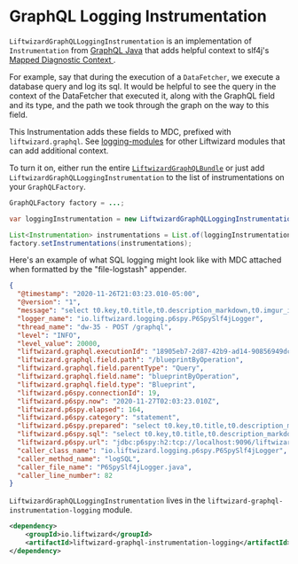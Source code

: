 # GraphQL Logging Instrumentation

`LiftwizardGraphQLLoggingInstrumentation` is an implementation of `Instrumentation` from [GraphQL Java](https://www.graphql-java.com/) that adds helpful context to slf4j's [Mapped Diagnostic Context
](http://www.slf4j.org/manual.html#mdc).

For example, say that during the execution of a `DataFetcher`, we execute a database query and log its sql. It would be helpful to see the query in the context of the DataFetcher that executed it, along with the GraphQL field and its type, and the path we took through the graph on the way to this field.

This Instrumentation adds these fields to MDC, prefixed with `liftwizard.graphql`. See [logging-modules](logging/logging-modules.md) for other Liftwizard modules that can add additional context.

To turn it on, either run the entire [`LiftwizardGraphQLBundle`](graphql/bundle.md) or just add `LiftwizardGraphQLLoggingInstrumentation` to the list of instrumentations on your `GraphQLFactory`.

```java
GraphQLFactory factory = ...;

var loggingInstrumentation = new LiftwizardGraphQLLoggingInstrumentation();

List<Instrumentation> instrumentations = List.of(loggingInstrumentation);
factory.setInstrumentations(instrumentations);
```

Here's an example of what SQL logging might look like with MDC attached when formatted by the "file-logstash" appender.

```json
{
  "@timestamp": "2020-11-26T21:03:23.010-05:00",
  "@version": "1",
  "message": "select t0.key,t0.title,t0.description_markdown,t0.imgur_image_id,t0.created_by_id,t0.created_on,t0.last_updated_by_id,t0.system_from,t0.system_to from BLUEPRINT t0 inner join FIREBASE_USER t1 on t0.created_by_id = t1.user_id where  t1.system_to = '9999-12-01T18:59:00.000-0500' and substr(t1.display_name,1,9) = 'factorioi' and t0.system_to = '9999-12-01T18:59:00.000-0500'",
  "logger_name": "io.liftwizard.logging.p6spy.P6SpySlf4jLogger",
  "thread_name": "dw-35 - POST /graphql",
  "level": "INFO",
  "level_value": 20000,
  "liftwizard.graphql.executionId": "18905eb7-2d87-42b9-ad14-90856949dc4e",
  "liftwizard.graphql.field.path": "/blueprintByOperation",
  "liftwizard.graphql.field.parentType": "Query",
  "liftwizard.graphql.field.name": "blueprintByOperation",
  "liftwizard.graphql.field.type": "Blueprint",
  "liftwizard.p6spy.connectionId": 19,
  "liftwizard.p6spy.now": "2020-11-27T02:03:23.010Z",
  "liftwizard.p6spy.elapsed": 164,
  "liftwizard.p6spy.category": "statement",
  "liftwizard.p6spy.prepared": "select t0.key,t0.title,t0.description_markdown,t0.imgur_image_id,t0.created_by_id,t0.created_on,t0.last_updated_by_id,t0.system_from,t0.system_to from BLUEPRINT t0 inner join FIREBASE_USER t1 on t0.created_by_id = t1.user_id where  t1.system_to = ? and substr(t1.display_name,1,9) = ? and t0.system_to = ?",
  "liftwizard.p6spy.sql": "select t0.key,t0.title,t0.description_markdown,t0.imgur_image_id,t0.created_by_id,t0.created_on,t0.last_updated_by_id,t0.system_from,t0.system_to from BLUEPRINT t0 inner join FIREBASE_USER t1 on t0.created_by_id = t1.user_id where  t1.system_to = '9999-12-01T18:59:00.000-0500' and substr(t1.display_name,1,9) = 'factorioi' and t0.system_to = '9999-12-01T18:59:00.000-0500'",
  "liftwizard.p6spy.url": "jdbc:p6spy:h2:tcp://localhost:9096/liftwizard-app-h2;query_timeout=600000",
  "caller_class_name": "io.liftwizard.logging.p6spy.P6SpySlf4jLogger",
  "caller_method_name": "logSQL",
  "caller_file_name": "P6SpySlf4jLogger.java",
  "caller_line_number": 82
}
```

`LiftwizardGraphQLLoggingInstrumentation` lives in the `liftwizard-graphql-instrumentation-logging` module.

```xml
<dependency>
    <groupId>io.liftwizard</groupId>
    <artifactId>liftwizard-graphql-instrumentation-logging</artifactId>
</dependency>
```
